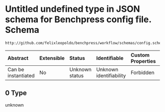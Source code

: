 # Untitled undefined type in JSON schema for Benchpress config file. Schema

```txt
http://github.com/felixleopoldo/benchpress/workflow/schemas/config.schema.json#/definitions/trilearn_rand_bandmat/examples/0
```



| Abstract            | Extensible | Status         | Identifiable            | Custom Properties | Additional Properties | Access Restrictions | Defined In                                                        |
| :------------------ | :--------- | :------------- | :---------------------- | :---------------- | :-------------------- | :------------------ | :---------------------------------------------------------------- |
| Can be instantiated | No         | Unknown status | Unknown identifiability | Forbidden         | Allowed               | none                | [config.schema.json\*](config.schema.json "open original schema") |

## 0 Type

unknown
